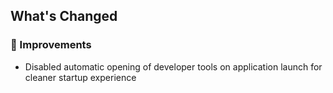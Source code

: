## What's Changed

### 🔧 Improvements
- Disabled automatic opening of developer tools on application launch for cleaner startup experience
